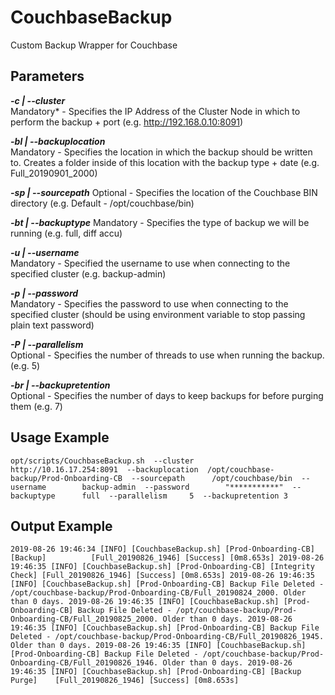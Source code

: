 # CouchbaseBackup

Custom Backup Wrapper for Couchbase

## Parameters

***-c  | --cluster***           
Mandatory* - Specifies the IP Address of the Cluster Node in which to perform the backup + port (e.g. http://192.168.0.10:8091)
  
***-bl | --backuplocation***  
Mandatory - Specifies the location in which the backup should be written to. Creates a folder inside of this location with the  backup type + date (e.g. Full_20190901_2000)

***-sp | --sourcepath***
Optional  - Specifies the location of the Couchbase BIN directory (e.g. Default - /opt/couchbase/bin)
  
***-bt | --backuptype*** 
Mandatory - Specifies the type of backup we will be running (e.g. full, diff accu)
  
***-u  | --username***         
Mandatory - Specified the username to use when connecting to the specified cluster (e.g. backup-admin)
  
***-p  | --password***         
Mandatory - Specifies the password to use when connecting to the specified cluster (should be using environment variable to stop passing plain text password)
  
***-P  | --parallelism***      
Optional  - Specifies the number of threads to use when running the backup. (e.g. 5)
  
***-br | --backupretention***  
Optional  - Specifies the number of days to keep backups for before purging them (e.g. 7)
  
## Usage Example
`opt/scripts/CouchbaseBackup.sh  --cluster         http://10.16.17.254:8091 
                                --backuplocation  /opt/couchbase-backup/Prod-Onboarding-CB 
                                --sourcepath      /opt/couchbase/bin 
                                --username        backup-admin 
                                --password        "***********" 
                                --backuptype      full 
                                --parallelism     5 
                                --backupretention 3`

## Output Example 

`2019-08-26 19:46:34 [INFO] [CouchbaseBackup.sh] [Prod-Onboarding-CB] [Backup]          [Full_20190826_1946] [Success] [0m8.653s]
2019-08-26 19:46:35 [INFO] [CouchbaseBackup.sh] [Prod-Onboarding-CB] [Integrity Check] [Full_20190826_1946] [Success] [0m8.653s]
2019-08-26 19:46:35 [INFO] [CouchbaseBackup.sh] [Prod-Onboarding-CB] Backup File Deleted - /opt/couchbase-backup/Prod-Onboarding-CB/Full_20190824_2000. Older than 0 days.
2019-08-26 19:46:35 [INFO] [CouchbaseBackup.sh] [Prod-Onboarding-CB] Backup File Deleted - /opt/couchbase-backup/Prod-Onboarding-CB/Full_20190825_2000. Older than 0 days.
2019-08-26 19:46:35 [INFO] [CouchbaseBackup.sh] [Prod-Onboarding-CB] Backup File Deleted - /opt/couchbase-backup/Prod-Onboarding-CB/Full_20190826_1945. Older than 0 days.
2019-08-26 19:46:35 [INFO] [CouchbaseBackup.sh] [Prod-Onboarding-CB] Backup File Deleted - /opt/couchbase-backup/Prod-Onboarding-CB/Full_20190826_1946. Older than 0 days.
2019-08-26 19:46:35 [INFO] [CouchbaseBackup.sh] [Prod-Onboarding-CB] [Backup Purge]    [Full_20190826_1946] [Success] [0m8.653s]`
